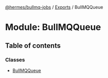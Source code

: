 [@hermes/bullmq-jobs](../README.md) / [Exports](../modules.md) / BullMQQueue

# Module: BullMQQueue

## Table of contents

### Classes

- [BullMQQueue](../classes/bullmqqueue.bullmqqueue-1.md)
